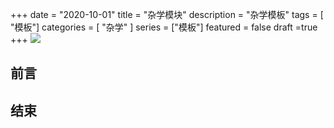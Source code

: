 +++
date = "2020-10-01"
title = "杂学模块"
description = "杂学模板"
tags = [ "模板"]
categories = [
    "杂学"
]
series = ["模板"]
featured = false
draft =true 
+++
![](https://gitee.com/lalalaxiaowifi/pictures/raw/master/image/%E6%97%A5%E5%B8%B8%E6%90%AC%E7%A0%96%E5%A4%B4.png)

## 前言



## 结束



